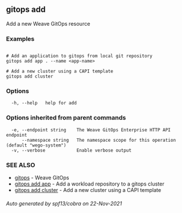 ## gitops add

Add a new Weave GitOps resource

### Examples

```

# Add an application to gitops from local git repository
gitops add app . --name <app-name>

# Add a new cluster using a CAPI template
gitops add cluster
```

### Options

```
  -h, --help   help for add
```

### Options inherited from parent commands

```
  -e, --endpoint string    The Weave GitOps Enterprise HTTP API endpoint
      --namespace string   The namespace scope for this operation (default "wego-system")
  -v, --verbose            Enable verbose output
```

### SEE ALSO

* [gitops](gitops.md)	 - Weave GitOps
* [gitops add app](gitops_add_app.md)	 - Add a workload repository to a gitops cluster
* [gitops add cluster](gitops_add_cluster.md)	 - Add a new cluster using a CAPI template

###### Auto generated by spf13/cobra on 22-Nov-2021
